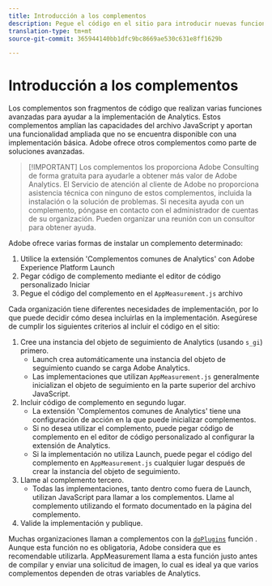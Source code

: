 ```yaml
---
title: Introducción a los complementos
description: Pegue el código en el sitio para introducir nuevas funciones.
translation-type: tm+mt
source-git-commit: 365944140bb1dfc9bc8669ae530c631e8ff1629b

---
```



# Introducción a los complementos

Los complementos son fragmentos de código que realizan varias funciones avanzadas para ayudar a la implementación de Analytics. Estos complementos amplían las capacidades del archivo JavaScript y aportan una funcionalidad ampliada que no se encuentra disponible con una implementación básica. Adobe ofrece otros complementos como parte de soluciones avanzadas.

> [!IMPORTANT] Los complementos los proporciona Adobe Consulting de forma gratuita para ayudarle a obtener más valor de Adobe Analytics. El Servicio de atención al cliente de Adobe no proporciona asistencia técnica con ninguno de estos complementos, incluida la instalación o la solución de problemas. Si necesita ayuda con un complemento, póngase en contacto con el administrador de cuentas de su organización. Pueden organizar una reunión con un consultor para obtener ayuda.

Adobe ofrece varias formas de instalar un complemento determinado:

1. Utilice la extensión &#39;Complementos comunes de Analytics&#39; con Adobe Experience Platform Launch
2. Pegar código de complemento mediante el editor de código personalizado Iniciar
3. Pegue el código del complemento en el `AppMeasurement.js` archivo

Cada organización tiene diferentes necesidades de implementación, por lo que puede decidir cómo desea incluirlas en la implementación. Asegúrese de cumplir los siguientes criterios al incluir el código en el sitio:

1. Cree una instancia del objeto de seguimiento de Analytics (usando `s_gi`) primero.
   * Launch crea automáticamente una instancia del objeto de seguimiento cuando se carga Adobe Analytics.
   * Las implementaciones que utilizan `AppMeasurement.js` generalmente inicializan el objeto de seguimiento en la parte superior del archivo JavaScript.
2. Incluir código de complemento en segundo lugar.
   * La extensión &#39;Complementos comunes de Analytics&#39; tiene una configuración de acción en la que puede inicializar complementos.
   * Si no desea utilizar el complemento, puede pegar código de complemento en el editor de código personalizado al configurar la extensión de Analytics.
   * Si la implementación no utiliza Launch, puede pegar el código del complemento en `AppMeasurement.js` cualquier lugar después de crear la instancia del objeto de seguimiento.
3. Llame al complemento tercero.
   * Todas las implementaciones, tanto dentro como fuera de Launch, utilizan JavaScript para llamar a los complementos. Llame al complemento utilizando el formato documentado en la página del complemento.
4. Valide la implementación y publique.

Muchas organizaciones llaman a complementos con la [`doPlugins`](../functions/doplugins.md) función . Aunque esta función no es obligatoria, Adobe considera que es recomendable utilizarla. AppMeasurement llama a esta función justo antes de compilar y enviar una solicitud de imagen, lo cual es ideal ya que varios complementos dependen de otras variables de Analytics.
